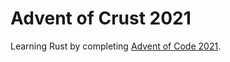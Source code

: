 # Advent of Crust 2021 #

Learning Rust by completing [Advent of Code 2021](https://adventofcode.com/2021).